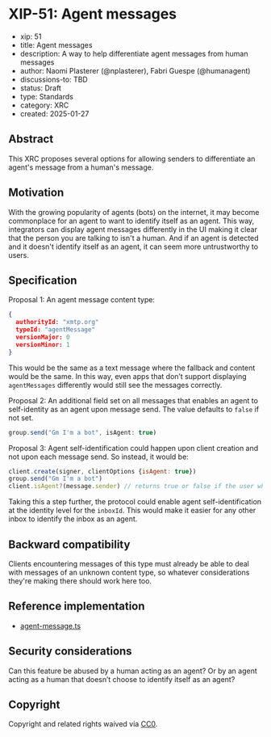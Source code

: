 # XIP-51: Agent messages

- xip: 51
- title: Agent messages
- description: A way to help differentiate agent messages from human messages
- author: Naomi Plasterer (@nplasterer), Fabri Guespe (@humanagent)
- discussions-to: TBD
- status: Draft
- type: Standards
- category: XRC
- created: 2025-01-27

## Abstract

This XRC proposes several options for allowing senders to differentiate an agent's message from a human's message.

## Motivation

With the growing popularity of agents (bots) on the internet, it may become commonplace for an agent to want to identify itself as an agent. This way, integrators can display agent messages differently in the UI making it clear that the person you are talking to isn't a human. And if an agent is detected and it doesn't identify itself as an agent, it can seem more untrustworthy to users.

## Specification

Proposal 1: An agent message content type:

```json
{
  authorityId: "xmtp.org"
  typeId: "agentMessage"
  versionMajor: 0
  versionMinor: 1
}
```

This would be the same as a text message where the fallback and content would be the same. In this way, even apps that don’t support displaying `agentMessages` differently would still see the messages correctly.

Proposal 2: An additional field set on all messages that enables an agent to self-identity as an agent upon message send. The value defaults to `false` if not set.

```jsx
group.send("Gm I'm a bot", isAgent: true)
```

Proposal 3: Agent self-identification could happen upon client creation and not upon each message send. So instead, it would be:

```jsx
client.create(signer, clientOptions {isAgent: true})
group.send("Gm I'm a bot")
client.isAgent?(message.sender) // returns true or false if the user who sent the message identifies as an agent 
```

Taking this a step further, the protocol could enable agent self-identification at the identity level for the `inboxId`. This would make it easier for any other inbox to identify the inbox as an agent.

## Backward compatibility

Clients encountering messages of this type must already be able to deal with messages of an unknown content type, so whatever considerations they're making there should work here too.

## Reference implementation

- [agent-message.ts](https://github.com/ephemeraHQ/xmtp-agents/blob/main/packages/agent-starter/src/content-types/agent-message.ts)

## Security considerations

Can this feature be abused by a human acting as an agent? Or by an agent acting as a human that doesn’t choose to identify itself as an agent?

## Copyright

Copyright and related rights waived via [CC0](https://creativecommons.org/publicdomain/zero/1.0/).
